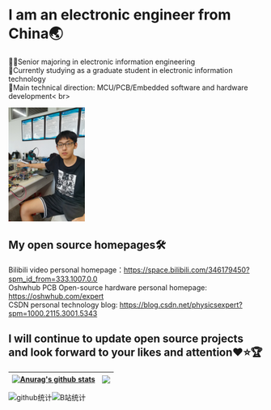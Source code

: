 # I am an electronic engineer from China🌏
🧑‍🔧Senior majoring in electronic information engineering<br>
🏫Currently studying as a graduate student in electronic information technology<br>
🚀Main technical direction: MCU/PCB/Embedded software and hardware development<
br>

<img src="IMG_20220731_094946_mr1659626068301_edit_46034804.jpg" alt="图片描述" width="30%" height="auto">

## My open source homepages🛠️
Bilibili video personal homepage：https://space.bilibili.com/346179450?spm_id_from=333.1007.0.0<br>
Oshwhub PCB Open-source hardware personal homepage: https://oshwhub.com/expert<br>
CSDN personal technology blog: https://blog.csdn.net/physicsexpert?spm=1000.2115.3001.5343<br>
## I will continue to update open source projects and look forward to your likes and attention❤️⭐🏆

| <a href="https://github.com/anuraghazra/github-readme-stats"><img align="center" src="https://github-readme-stats.vercel.app/api?username=physicsexpert&show_icons=true&include_all_commits=true&theme=default&hide_border=true" alt="Anurag's github stats" /></a> | <a href="https://github.com/anuraghazra/github-readme-stats"><img align="center" src="https://github-readme-stats.vercel.app/api/top-langs/?username=physicsexpert&layout=compact&theme=default&hide_border=true" /></a> |
| ------------- | ------------- |



![github统计](https://stats.justsong.cn/api/github?username=physicsexpert&theme=default&lang=zh-CN)![B站统计](https://stats.justsong.cn/api/bilibili/?id=346179450&theme=default) 
